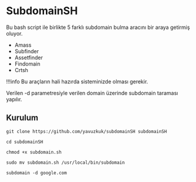 #  SubdomainSH

Bu bash script ile birlikte 5 farklı subdomain bulma aracını bir araya getirmiş oluyor.

- Amass
- Subfinder
- Assetfinder
- Findomain
- Crtsh

!!!info Bu araçların hali hazırda sisteminizde olması gerekir.

Verilen -d parametresiyle verilen domain üzerinde subdomain taraması yapılır.

## Kurulum

```
git clone https://github.com/yavuzkuk/subdomainSH subdomainSH

cd subdomainSH

chmod +x subdomain.sh

sudo mv subdomain.sh /usr/local/bin/subdomain

subdomain -d google.com
```